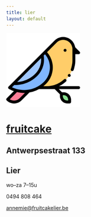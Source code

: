 ```yaml
---
title: lier
layout: default
---
```


<img src="/images/bird.png" alt="bird" height="200" />

# [fruitcake](/)

## Antwerpsestraat 133
## Lier

wo&ndash;za 7&ndash;15u

0494 808 464

<a href="mailto:annemie@fruitcakelier.be">annemie@fruitcakelier.be</a>
